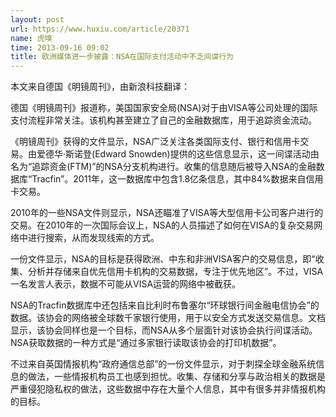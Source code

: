 ```yaml
---
layout: post
url: https://www.huxiu.com/article/20371
name: 虎嗅
time: 2013-09-16 09:02
title: 欧洲媒体进一步披露：NSA在国际支付活动中不乏间谍行为
---
```

本文来自德国《明镜周刊》，由新浪科技翻译：

德国《明镜周刊》报道称，美国国家安全局(NSA)对于由VISA等公司处理的国际支付流程非常关注。该机构甚至建立了自己的金融数据库，用于追踪资金流动。

《明镜周刊》获得的文件显示，NSA广泛关注各类国际支付、银行和信用卡交易。由爱德华·斯诺登(Edward Snowden)提供的这些信息显示，这一间谍活动由名为“追踪资金(FTM)”的NSA分支机构进行。收集的信息随后被导入NSA的金融数据库“Tracfin”。2011年，这一数据库中包含1.8亿条信息，其中84%数据来自信用卡交易。

2010年的一些NSA文件则显示，NSA还瞄准了VISA等大型信用卡公司客户进行的交易。在2010年的一次国际会议上，NSA的人员描述了如何在VISA的复杂交易网络中进行搜索，从而发现线索的方式。

一份文件显示，NSA的目标是获得欧洲、中东和非洲VISA客户的交易信息，即“收集、分析并存储来自优先信用卡机构的交易数据，专注于优先地区”。不过，VISA一名发言人表示，数据不可能从VISA运营的网络中被截获。

NSA的Tracfin数据库中还包括来自比利时布鲁塞尔“环球银行间金融电信协会”的数据。该协会的网络被全球数千家银行使用，用于以安全方式发送交易信息。文档显示，该协会同样也是一个目标，而NSA从多个层面针对该协会执行间谍活动。NSA获取数据的一种方式是“通过多家银行读取该协会的打印机数据”。

不过来自英国情报机构“政府通信总部”的一份文件显示，对于刺探全球金融系统信息的做法，一些情报机构员工也感到担忧。收集、存储和分享与政治相关的数据是严重侵犯隐私权的做法，这些数据中存在大量个人信息，其中有很多并非情报机构的目标。

